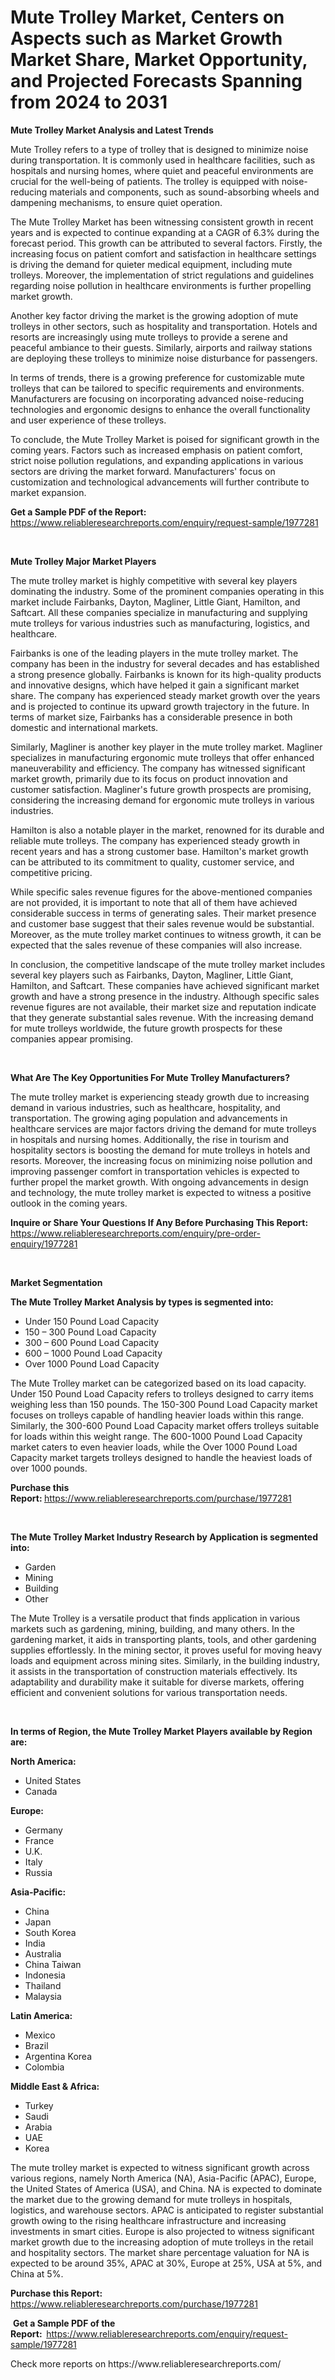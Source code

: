 <p><h1>Mute Trolley Market, Centers on Aspects such as Market Growth Market Share, Market Opportunity, and Projected Forecasts Spanning from 2024 to 2031</h1></p><p><strong>Mute Trolley Market Analysis and Latest Trends</strong></p>
<p><p>Mute Trolley refers to a type of trolley that is designed to minimize noise during transportation. It is commonly used in healthcare facilities, such as hospitals and nursing homes, where quiet and peaceful environments are crucial for the well-being of patients. The trolley is equipped with noise-reducing materials and components, such as sound-absorbing wheels and dampening mechanisms, to ensure quiet operation.</p><p>The Mute Trolley Market has been witnessing consistent growth in recent years and is expected to continue expanding at a CAGR of 6.3% during the forecast period. This growth can be attributed to several factors. Firstly, the increasing focus on patient comfort and satisfaction in healthcare settings is driving the demand for quieter medical equipment, including mute trolleys. Moreover, the implementation of strict regulations and guidelines regarding noise pollution in healthcare environments is further propelling market growth.</p><p>Another key factor driving the market is the growing adoption of mute trolleys in other sectors, such as hospitality and transportation. Hotels and resorts are increasingly using mute trolleys to provide a serene and peaceful ambiance to their guests. Similarly, airports and railway stations are deploying these trolleys to minimize noise disturbance for passengers.</p><p>In terms of trends, there is a growing preference for customizable mute trolleys that can be tailored to specific requirements and environments. Manufacturers are focusing on incorporating advanced noise-reducing technologies and ergonomic designs to enhance the overall functionality and user experience of these trolleys.</p><p>To conclude, the Mute Trolley Market is poised for significant growth in the coming years. Factors such as increased emphasis on patient comfort, strict noise pollution regulations, and expanding applications in various sectors are driving the market forward. Manufacturers' focus on customization and technological advancements will further contribute to market expansion.</p></p>
<p><strong>Get a Sample PDF of the Report:&nbsp;</strong> <a href="https://www.reliableresearchreports.com/enquiry/request-sample/1977281">https://www.reliableresearchreports.com/enquiry/request-sample/1977281</a></p>
<p>&nbsp;</p>
<p><strong>Mute Trolley Major Market Players</strong></p>
<p><p>The mute trolley market is highly competitive with several key players dominating the industry. Some of the prominent companies operating in this market include Fairbanks, Dayton, Magliner, Little Giant, Hamilton, and Saftcart. All these companies specialize in manufacturing and supplying mute trolleys for various industries such as manufacturing, logistics, and healthcare.</p><p>Fairbanks is one of the leading players in the mute trolley market. The company has been in the industry for several decades and has established a strong presence globally. Fairbanks is known for its high-quality products and innovative designs, which have helped it gain a significant market share. The company has experienced steady market growth over the years and is projected to continue its upward growth trajectory in the future. In terms of market size, Fairbanks has a considerable presence in both domestic and international markets.</p><p>Similarly, Magliner is another key player in the mute trolley market. Magliner specializes in manufacturing ergonomic mute trolleys that offer enhanced maneuverability and efficiency. The company has witnessed significant market growth, primarily due to its focus on product innovation and customer satisfaction. Magliner's future growth prospects are promising, considering the increasing demand for ergonomic mute trolleys in various industries.</p><p>Hamilton is also a notable player in the market, renowned for its durable and reliable mute trolleys. The company has experienced steady growth in recent years and has a strong customer base. Hamilton's market growth can be attributed to its commitment to quality, customer service, and competitive pricing.</p><p>While specific sales revenue figures for the above-mentioned companies are not provided, it is important to note that all of them have achieved considerable success in terms of generating sales. Their market presence and customer base suggest that their sales revenue would be substantial. Moreover, as the mute trolley market continues to witness growth, it can be expected that the sales revenue of these companies will also increase.</p><p>In conclusion, the competitive landscape of the mute trolley market includes several key players such as Fairbanks, Dayton, Magliner, Little Giant, Hamilton, and Saftcart. These companies have achieved significant market growth and have a strong presence in the industry. Although specific sales revenue figures are not available, their market size and reputation indicate that they generate substantial sales revenue. With the increasing demand for mute trolleys worldwide, the future growth prospects for these companies appear promising.</p></p>
<p>&nbsp;</p>
<p><strong>What Are The Key Opportunities For Mute Trolley Manufacturers?</strong></p>
<p><p>The mute trolley market is experiencing steady growth due to increasing demand in various industries, such as healthcare, hospitality, and transportation. The growing aging population and advancements in healthcare services are major factors driving the demand for mute trolleys in hospitals and nursing homes. Additionally, the rise in tourism and hospitality sectors is boosting the demand for mute trolleys in hotels and resorts. Moreover, the increasing focus on minimizing noise pollution and improving passenger comfort in transportation vehicles is expected to further propel the market growth. With ongoing advancements in design and technology, the mute trolley market is expected to witness a positive outlook in the coming years.</p></p>
<p><strong>Inquire or Share Your Questions If Any Before Purchasing This Report:</strong> <a href="https://www.reliableresearchreports.com/enquiry/pre-order-enquiry/1977281">https://www.reliableresearchreports.com/enquiry/pre-order-enquiry/1977281</a></p>
<p>&nbsp;</p>
<p><strong>Market Segmentation</strong></p>
<p><strong>The Mute Trolley Market Analysis by types is segmented into:</strong></p>
<p><ul><li>Under 150 Pound Load Capacity</li><li>150 – 300 Pound Load Capacity</li><li>300 – 600 Pound Load Capacity</li><li>600 – 1000 Pound Load Capacity</li><li>Over 1000 Pound Load Capacity</li></ul></p>
<p><p>The Mute Trolley market can be categorized based on its load capacity. Under 150 Pound Load Capacity refers to trolleys designed to carry items weighing less than 150 pounds. The 150-300 Pound Load Capacity market focuses on trolleys capable of handling heavier loads within this range. Similarly, the 300-600 Pound Load Capacity market offers trolleys suitable for loads within this weight range. The 600-1000 Pound Load Capacity market caters to even heavier loads, while the Over 1000 Pound Load Capacity market targets trolleys designed to handle the heaviest loads of over 1000 pounds.</p></p>
<p><strong>Purchase this Report:&nbsp;</strong><a href="https://www.reliableresearchreports.com/purchase/1977281">https://www.reliableresearchreports.com/purchase/1977281</a></p>
<p>&nbsp;</p>
<p><strong>The Mute Trolley Market Industry Research by Application is segmented into:</strong></p>
<p><ul><li>Garden</li><li>Mining</li><li>Building</li><li>Other</li></ul></p>
<p><p>The Mute Trolley is a versatile product that finds application in various markets such as gardening, mining, building, and many others. In the gardening market, it aids in transporting plants, tools, and other gardening supplies effortlessly. In the mining sector, it proves useful for moving heavy loads and equipment across mining sites. Similarly, in the building industry, it assists in the transportation of construction materials effectively. Its adaptability and durability make it suitable for diverse markets, offering efficient and convenient solutions for various transportation needs.</p></p>
<p>&nbsp;</p>
<p><strong>In terms of Region, the Mute Trolley Market Players available by Region are:</strong></p>
<p>
    <p> <strong> North America: </strong>
        <ul>
            <li>United States</li>
            <li>Canada</li>
        </ul>
        </p> 
    <p> <strong> Europe: </strong>
        <ul>
            <li>Germany</li>
            <li>France</li>
            <li>U.K.</li>
            <li>Italy</li>
            <li>Russia</li>
        </ul>
        </p> 
    <p> <strong> Asia-Pacific: </strong>
        <ul>
            <li>China</li>
            <li>Japan</li>
            <li>South Korea</li>
            <li>India</li>
            <li>Australia</li>
            <li>China Taiwan</li>
            <li>Indonesia</li>
            <li>Thailand</li>
            <li>Malaysia</li>
        </ul>
        </p> 
    <p> <strong> Latin America: </strong>
        <ul>
            <li>Mexico</li>
            <li>Brazil</li>
            <li>Argentina Korea</li>
            <li>Colombia</li>
        </ul>
        </p> 
    <p> <strong> Middle East & Africa: </strong>
        <ul>
            <li>Turkey</li>
            <li>Saudi</li>
            <li>Arabia</li>
            <li>UAE</li>
            <li>Korea</li>
        </ul>
    </p>
    </p>
<p><p>The mute trolley market is expected to witness significant growth across various regions, namely North America (NA), Asia-Pacific (APAC), Europe, the United States of America (USA), and China. NA is expected to dominate the market due to the growing demand for mute trolleys in hospitals, logistics, and warehouse sectors. APAC is anticipated to register substantial growth owing to the rising healthcare infrastructure and increasing investments in smart cities. Europe is also projected to witness significant market growth due to the increasing adoption of mute trolleys in the retail and hospitality sectors. The market share percentage valuation for NA is expected to be around 35%, APAC at 30%, Europe at 25%, USA at 5%, and China at 5%.</p></p>
<p><strong>Purchase this Report: </strong><a href="https://www.reliableresearchreports.com/purchase/1977281">https://www.reliableresearchreports.com/purchase/1977281</a></p>
<p>&nbsp;<strong>Get a Sample PDF of the Report:&nbsp;&nbsp;</strong><a href="https://www.reliableresearchreports.com/enquiry/request-sample/1977281">https://www.reliableresearchreports.com/enquiry/request-sample/1977281</a></p>
<p><strong></strong></p>
<p>Check more reports on https://www.reliableresearchreports.com/</p>